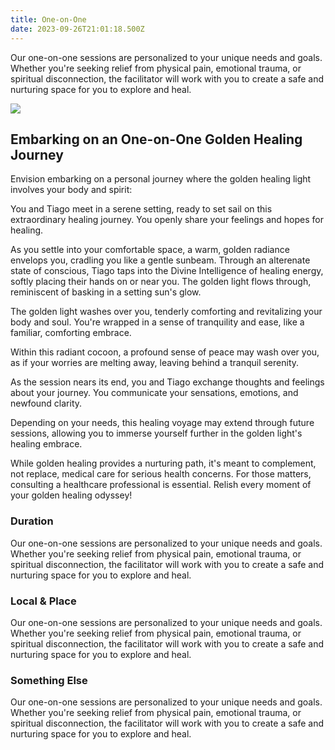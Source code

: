 ```yaml
---
title: One-on-One
date: 2023-09-26T21:01:18.500Z
---
```

Our one-on-one sessions are personalized to your unique needs and goals. Whether you're seeking relief from physical pain, emotional trauma, or spiritual disconnection, the facilitator will work with you to create a safe and nurturing space for you to explore and heal.

![](/images/068098fc-71ef-421b-b9ba-e0785a5ff150.jpg)

## **Embarking on an One-on-One Golden Healing Journey**

Envision embarking on a personal journey where the golden healing light involves your body and spirit:

You and Tiago meet in a serene setting, ready to set sail on this extraordinary healing journey. You openly share your feelings and hopes for healing.

As you settle into your comfortable space, a warm, golden radiance envelops you, cradling you like a gentle sunbeam. Through an alterenate state of conscious, Tiago taps into the Divine Intelligence of healing energy, softly placing their hands on or near you. The golden light flows through, reminiscent of basking in a setting sun's glow.

The golden light washes over you, tenderly comforting and revitalizing your body and soul. You're wrapped in a sense of tranquility and ease, like a familiar, comforting embrace.

Within this radiant cocoon, a profound sense of peace may wash over you, as if your worries are melting away, leaving behind a tranquil serenity.

As the session nears its end, you and Tiago exchange thoughts and feelings about your journey. You communicate your sensations, emotions, and newfound clarity.

Depending on your needs, this healing voyage may extend through future sessions, allowing you to immerse yourself further in the golden light's healing embrace.

While golden healing provides a nurturing path, it's meant to complement, not replace, medical care for serious health concerns. For those matters, consulting a healthcare professional is essential. Relish every moment of your golden healing odyssey!

### Duration

Our one-on-one sessions are personalized to your unique needs and goals. Whether you're seeking relief from physical pain, emotional trauma, or spiritual disconnection, the facilitator will work with you to create a safe and nurturing space for you to explore and heal.

### Local & Place

Our one-on-one sessions are personalized to your unique needs and goals. Whether you're seeking relief from physical pain, emotional trauma, or spiritual disconnection, the facilitator will work with you to create a safe and nurturing space for you to explore and heal.

### Something Else

Our one-on-one sessions are personalized to your unique needs and goals. Whether you're seeking relief from physical pain, emotional trauma, or spiritual disconnection, the facilitator will work with you to create a safe and nurturing space for you to explore and heal.
